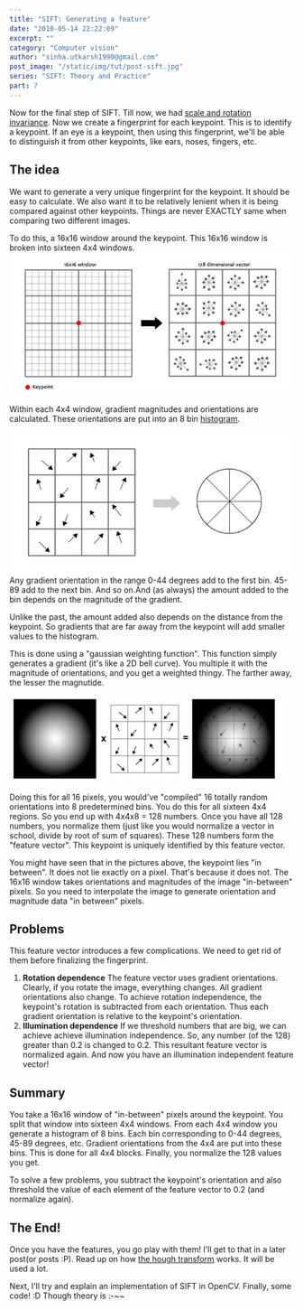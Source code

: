 ```yaml
---
title: "SIFT: Generating a feature"
date: "2010-05-14 22:22:09"
excerpt: ""
category: "Computer vision"
author: "sinha.utkarsh1990@gmail.com"
post_image: "/static/img/tut/post-sift.jpg"
series: "SIFT: Theory and Practice"
part: 7
---
```


Now for the final step of SIFT. Till now, we had [scale and rotation invariance](/tutorials/sift-scale-invariant-feature-transform-keypoint-orientation/). Now we create a fingerprint for each keypoint. This is to identify a keypoint. If an eye is a keypoint, then using this fingerprint, we'll be able to distinguish it from other keypoints, like ears, noses, fingers, etc. 

## The idea

We want to generate a very unique fingerprint for the keypoint. It should be easy to calculate. We also want it to be relatively lenient when it is being compared against other keypoints. Things are never EXACTLY same when comparing two different images.

To do this, a 16x16 window around the keypoint. This 16x16 window is broken into sixteen 4x4 windows. 
![](/static/img/tut/sift-fingerprint.jpg)

Within each 4x4 window, gradient magnitudes and orientations are calculated. These orientations are put into an 8 bin [histogram](/tutorials/histograms-from-simplest-to-the-most-complex/). 

![](/static/img/tut/sift-4x4.jpg)Any gradient orientation in the range 0-44 degrees add to the first bin. 45-89 add to the next bin. And so on.And (as always) the amount added to the bin depends on the magnitude of the gradient.

Unlike the past, the amount added also depends on the distance from the keypoint. So gradients that are far away from the keypoint will add smaller values to the histogram. 

This is done using a "gaussian weighting function". This function simply generates a gradient (it's like a 2D bell curve). You multiple it with the magnitude of orientations, and you get a weighted thingy. The farther away, the lesser the magnutide.

![](/static/img/tut/sift-gaussian-4x4-weighting1.jpg)

Doing this for all 16 pixels, you would've "compiled" 16 totally random orientations into 8 predetermined bins. You do this for all sixteen 4x4 regions. So you end up with 4x4x8 = 128 numbers. Once you have all 128 numbers, you normalize them (just like you would normalize a vector in school, divide by root of sum of squares). These 128 numbers form the "feature vector". This keypoint is uniquely identified by this feature vector.

You might have seen that in the pictures above, the keypoint lies "in between". It does not lie exactly on a pixel. That's because it does not. The 16x16 window takes orientations and magnitudes of the image "in-between" pixels. So you need to interpolate the image to generate orientation and magnitude data "in between" pixels. 

## Problems

This feature vector introduces a few complications. We need to get rid of them before finalizing the fingerprint. 

  1. **Rotation dependence** The feature vector uses gradient orientations. Clearly, if you rotate the image, everything changes. All gradient orientations also change. To achieve rotation independence, the keypoint's rotation is subtracted from each orientation. Thus each gradient orientation is relative to the keypoint's orientation.
  2. **Illumination dependence** If we threshold numbers that are big, we can achieve achieve illumination independence. So, any number (of the 128) greater than 0.2 is changed to 0.2. This resultant feature vector is normalized again. And now you have an illumination independent feature vector!

## Summary

You take a 16x16 window of "in-between" pixels around the keypoint. You split that window into sixteen 4x4 windows. From each 4x4 window you generate a histogram of 8 bins. Each bin corresponding to 0-44 degrees, 45-89 degrees, etc. Gradient orientations from the 4x4 are put into these bins. This is done for all 4x4 blocks. Finally, you normalize the 128 values you get.

To solve a few problems, you subtract the keypoint's orientation and also threshold the value of each element of the feature vector to 0.2 (and normalize again).

## The End!

Once you have the features, you go play with them! I'll get to that in a later post(or posts :P). Read up on how [the hough transform](/tutorials/the-hough-transform-basics/) works. It will be used a lot.

Next, I'll try and explain an implementation of SIFT in OpenCV. Finally, some code! :D Though theory is :-~~
